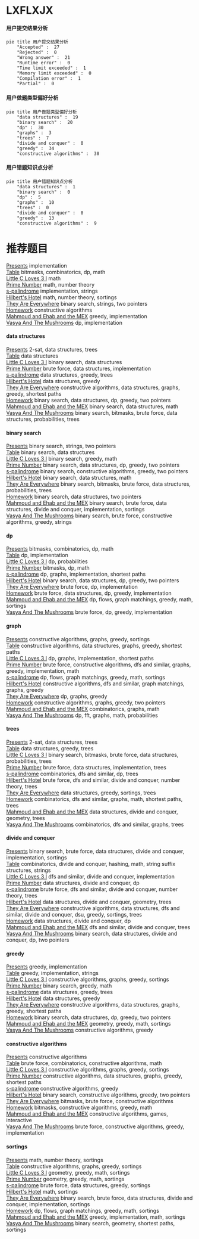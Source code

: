 # LXFLXJX
<!-- tabs:start -->
#### **用户提交结果分析**

```mermaid
pie title 用户提交结果分析
    "Accepted" :  27
    "Rejected" :  0
    "Wrong answer" :  21
    "Runtime error" :  0
    "Time limit exceeded" :  1
    "Memory limit exceeded" :  0
    "Compilation error" :  1
    "Partial" :  0
```
#### **用户做题类型偏好分析**

```mermaid
pie title 用户做题类型偏好分析
    "data structures" :  19
    "binary search" :  20
    "dp" :  30
    "graphs" :  3
    "trees" :  7
    "divide and conquer" :  0
    "greedy" :  34
    "constructive algorithms" :  30
```
#### **用户错题知识点分析**

```mermaid
pie title 用户错题知识点分析
    "data structures" :  1
    "binary search" :  0
    "dp" :  5
    "graphs" :  10
    "trees" :  0
    "divide and conquer" :  0
    "greedy" :  13
    "constructive algorithms" :  9
```
<!-- tabs:end -->
# 推荐题目
[Presents](http://codeforces.com/problemset/problem/54/A)		implementation		  
[Table](http://codeforces.com/problemset/problem/232/B)		bitmasks,
                        combinatorics,
                        dp,
                        math		  
[Little C Loves 3 I](http://codeforces.com/problemset/problem/1047/A)		math		  
[Prime Number](http://codeforces.com/problemset/problem/359/C)		math,
                        number theory		  
[s-palindrome](http://codeforces.com/problemset/problem/691/B)		implementation,
                        strings		  
[Hilbert's Hotel](http://codeforces.com/problemset/problem/1344/A)		math,
                        number theory,
                        sortings		  
[They Are Everywhere](http://codeforces.com/problemset/problem/701/C)		binary search,
                        strings,
                        two pointers		  
[Homework](http://codeforces.com/problemset/problem/720/C)		constructive algorithms		  
[Mahmoud and Ehab and the MEX](http://codeforces.com/problemset/problem/862/A)		greedy,
                        implementation		  
[Vasya And The Mushrooms](http://codeforces.com/problemset/problem/1016/C)		dp,
                        implementation		  
<!-- tabs:start -->
#### **data structures**
[Presents](https://codeforces.com/contest/318/problem/D)		2-sat,
                        data structures,
                        trees		  
[Table](http://codeforces.com/problemset/problem/641/E)		data structures		  
[Little C Loves 3 I](http://codeforces.com/problemset/problem/1354/D)		binary search,
                        data structures		  
[Prime Number](http://codeforces.com/problemset/problem/1287/B)		brute force,
                        data structures,
                        implementation		  
[s-palindrome](http://codeforces.com/problemset/problem/821/C)		data structures,
                        greedy,
                        trees		  
[Hilbert's Hotel](http://codeforces.com/problemset/problem/442/C)		data structures,
                        greedy		  
[They Are Everywhere](http://codeforces.com/problemset/problem/525/D)		constructive algorithms,
                        data structures,
                        graphs,
                        greedy,
                        shortest paths		  
[Homework](http://codeforces.com/problemset/problem/1492/C)		binary search,
                        data structures,
                        dp,
                        greedy,
                        two pointers		  
[Mahmoud and Ehab and the MEX](http://codeforces.com/problemset/problem/1490/G)		binary search,
                        data structures,
                        math		  
[Vasya And The Mushrooms](http://codeforces.com/problemset/problem/1479/D)		binary search,
                        bitmasks,
                        brute force,
                        data structures,
                        probabilities,
                        trees		  
#### **binary search**
[Presents](http://codeforces.com/problemset/problem/701/C)		binary search,
                        strings,
                        two pointers		  
[Table](http://codeforces.com/problemset/problem/1354/D)		binary search,
                        data structures		  
[Little C Loves 3 I](http://codeforces.com/problemset/problem/750/C)		binary search,
                        greedy,
                        math		  
[Prime Number](http://codeforces.com/problemset/problem/1492/C)		binary search,
                        data structures,
                        dp,
                        greedy,
                        two pointers		  
[s-palindrome](http://codeforces.com/problemset/problem/1463/D)		binary search,
                        constructive algorithms,
                        greedy,
                        two pointers		  
[Hilbert's Hotel](http://codeforces.com/problemset/problem/1490/G)		binary search,
                        data structures,
                        math		  
[They Are Everywhere](http://codeforces.com/problemset/problem/1479/D)		binary search,
                        bitmasks,
                        brute force,
                        data structures,
                        probabilities,
                        trees		  
[Homework](http://codeforces.com/problemset/problem/1436/E)		binary search,
                        data structures,
                        two pointers		  
[Mahmoud and Ehab and the MEX](http://codeforces.com/problemset/problem/1461/D)		binary search,
                        brute force,
                        data structures,
                        divide and conquer,
                        implementation,
                        sortings		  
[Vasya And The Mushrooms](http://codeforces.com/problemset/problem/1493/C)		binary search,
                        brute force,
                        constructive algorithms,
                        greedy,
                        strings		  
#### **dp**
[Presents](http://codeforces.com/problemset/problem/232/B)		bitmasks,
                        combinatorics,
                        dp,
                        math		  
[Table](http://codeforces.com/problemset/problem/1016/C)		dp,
                        implementation		  
[Little C Loves 3 I](http://codeforces.com/problemset/problem/1172/C2)		dp,
                        probabilities		  
[Prime Number](http://codeforces.com/problemset/problem/1326/F2)		bitmasks,
                        dp,
                        math		  
[s-palindrome](http://codeforces.com/problemset/problem/1360/E)		dp,
                        graphs,
                        implementation,
                        shortest paths		  
[Hilbert's Hotel](http://codeforces.com/problemset/problem/1492/C)		binary search,
                        data structures,
                        dp,
                        greedy,
                        two pointers		  
[They Are Everywhere](https://codeforces.com/contest/1457/problem/C)		brute force,
                        dp,
                        implementation		  
[Homework](http://codeforces.com/problemset/problem/1491/C)		brute force,
                        data structures,
                        dp,
                        greedy,
                        implementation		  
[Mahmoud and Ehab and the MEX](http://codeforces.com/problemset/problem/1437/C)		dp,
                        flows,
                        graph matchings,
                        greedy,
                        math,
                        sortings		  
[Vasya And The Mushrooms](http://codeforces.com/problemset/problem/1499/B)		brute force,
                        dp,
                        greedy,
                        implementation		  
#### **graph**
[Presents](http://codeforces.com/problemset/problem/1198/C)		constructive algorithms,
                        graphs,
                        greedy,
                        sortings		  
[Table](http://codeforces.com/problemset/problem/525/D)		constructive algorithms,
                        data structures,
                        graphs,
                        greedy,
                        shortest paths		  
[Little C Loves 3 I](http://codeforces.com/problemset/problem/1360/E)		dp,
                        graphs,
                        implementation,
                        shortest paths		  
[Prime Number](http://codeforces.com/problemset/problem/1487/C)		brute force,
                        constructive algorithms,
                        dfs and similar,
                        graphs,
                        greedy,
                        implementation,
                        math		  
[s-palindrome](http://codeforces.com/problemset/problem/1437/C)		dp,
                        flows,
                        graph matchings,
                        greedy,
                        math,
                        sortings		  
[Hilbert's Hotel](http://codeforces.com/problemset/problem/1470/D)		constructive algorithms,
                        dfs and similar,
                        graph matchings,
                        graphs,
                        greedy		  
[They Are Everywhere](http://codeforces.com/problemset/problem/1476/C)		dp,
                        graphs,
                        greedy		  
[Homework](http://codeforces.com/problemset/problem/1304/D)		constructive algorithms,
                        graphs,
                        greedy,
                        two pointers		  
[Mahmoud and Ehab and the MEX](http://codeforces.com/problemset/problem/1475/C)		combinatorics,
                        graphs,
                        math		  
[Vasya And The Mushrooms](http://codeforces.com/problemset/problem/553/E)		dp,
                        fft,
                        graphs,
                        math,
                        probabilities		  
#### **trees**
[Presents](https://codeforces.com/contest/318/problem/D)		2-sat,
                        data structures,
                        trees		  
[Table](http://codeforces.com/problemset/problem/821/C)		data structures,
                        greedy,
                        trees		  
[Little C Loves 3 I](http://codeforces.com/problemset/problem/1479/D)		binary search,
                        bitmasks,
                        brute force,
                        data structures,
                        probabilities,
                        trees		  
[Prime Number](http://codeforces.com/problemset/problem/1511/C)		brute force,
                        data structures,
                        implementation,
                        trees		  
[s-palindrome](http://codeforces.com/problemset/problem/1499/F)		combinatorics,
                        dfs and similar,
                        dp,
                        trees		  
[Hilbert's Hotel](http://codeforces.com/problemset/problem/1491/E)		brute force,
                        dfs and similar,
                        divide and conquer,
                        number theory,
                        trees		  
[They Are Everywhere](http://codeforces.com/problemset/problem/1466/D)		data structures,
                        greedy,
                        sortings,
                        trees		  
[Homework](http://codeforces.com/problemset/problem/1495/D)		combinatorics,
                        dfs and similar,
                        graphs,
                        math,
                        shortest paths,
                        trees		  
[Mahmoud and Ehab and the MEX](http://codeforces.com/problemset/problem/1303/G)		data structures,
                        divide and conquer,
                        geometry,
                        trees		  
[Vasya And The Mushrooms](http://codeforces.com/problemset/problem/1454/E)		combinatorics,
                        dfs and similar,
                        graphs,
                        trees		  
#### **divide and conquer**
[Presents](http://codeforces.com/problemset/problem/1461/D)		binary search,
                        brute force,
                        data structures,
                        divide and conquer,
                        implementation,
                        sortings		  
[Table](http://codeforces.com/problemset/problem/1466/G)		combinatorics,
                        divide and conquer,
                        hashing,
                        math,
                        string suffix structures,
                        strings		  
[Little C Loves 3 I](http://codeforces.com/problemset/problem/1490/D)		dfs and similar,
                        divide and conquer,
                        implementation		  
[Prime Number](https://codeforces.com/contest/1483/problem/C)		data structures,
                        divide and conquer,
                        dp		  
[s-palindrome](http://codeforces.com/problemset/problem/1491/E)		brute force,
                        dfs and similar,
                        divide and conquer,
                        number theory,
                        trees		  
[Hilbert's Hotel](http://codeforces.com/problemset/problem/1303/G)		data structures,
                        divide and conquer,
                        geometry,
                        trees		  
[They Are Everywhere](http://codeforces.com/problemset/problem/1494/D)		constructive algorithms,
                        data structures,
                        dfs and similar,
                        divide and conquer,
                        dsu,
                        greedy,
                        sortings,
                        trees		  
[Homework](http://codeforces.com/problemset/problem/1482/E)		data structures,
                        divide and conquer,
                        dp		  
[Mahmoud and Ehab and the MEX](http://codeforces.com/problemset/problem/566/C)		dfs and similar,
                        divide and conquer,
                        trees		  
[Vasya And The Mushrooms](http://codeforces.com/problemset/problem/1428/F)		binary search,
                        data structures,
                        divide and conquer,
                        dp,
                        two pointers		  
#### **greedy**
[Presents](http://codeforces.com/problemset/problem/862/A)		greedy,
                        implementation		  
[Table](http://codeforces.com/problemset/problem/1055/D)		greedy,
                        implementation,
                        strings		  
[Little C Loves 3 I](http://codeforces.com/problemset/problem/1198/C)		constructive algorithms,
                        graphs,
                        greedy,
                        sortings		  
[Prime Number](http://codeforces.com/problemset/problem/750/C)		binary search,
                        greedy,
                        math		  
[s-palindrome](http://codeforces.com/problemset/problem/821/C)		data structures,
                        greedy,
                        trees		  
[Hilbert's Hotel](http://codeforces.com/problemset/problem/442/C)		data structures,
                        greedy		  
[They Are Everywhere](http://codeforces.com/problemset/problem/525/D)		constructive algorithms,
                        data structures,
                        graphs,
                        greedy,
                        shortest paths		  
[Homework](http://codeforces.com/problemset/problem/1492/C)		binary search,
                        data structures,
                        dp,
                        greedy,
                        two pointers		  
[Mahmoud and Ehab and the MEX](https://codeforces.com/contest/1496/problem/C)		geometry,
                        greedy,
                        math,
                        sortings		  
[Vasya And The Mushrooms](http://codeforces.com/problemset/problem/1493/A)		constructive algorithms,
                        greedy		  
#### **constructive algorithms**
[Presents](http://codeforces.com/problemset/problem/720/C)		constructive algorithms		  
[Table](https://codeforces.com/contest/816/problem/D)		brute force,
                        combinatorics,
                        constructive algorithms,
                        math		  
[Little C Loves 3 I](http://codeforces.com/problemset/problem/1198/C)		constructive algorithms,
                        graphs,
                        greedy,
                        sortings		  
[Prime Number](http://codeforces.com/problemset/problem/525/D)		constructive algorithms,
                        data structures,
                        graphs,
                        greedy,
                        shortest paths		  
[s-palindrome](http://codeforces.com/problemset/problem/1493/A)		constructive algorithms,
                        greedy		  
[Hilbert's Hotel](http://codeforces.com/problemset/problem/1463/D)		binary search,
                        constructive algorithms,
                        greedy,
                        two pointers		  
[They Are Everywhere](https://codeforces.com/contest/1456/problem/B)		bitmasks,
                        brute force,
                        constructive algorithms		  
[Homework](http://codeforces.com/problemset/problem/1492/D)		bitmasks,
                        constructive algorithms,
                        greedy,
                        math		  
[Mahmoud and Ehab and the MEX](https://codeforces.com/contest/1504/problem/D)		constructive algorithms,
                        games,
                        interactive		  
[Vasya And The Mushrooms](https://codeforces.com/contest/1483/problem/A)		brute force,
                        constructive algorithms,
                        greedy,
                        implementation		  
#### **sortings**
[Presents](http://codeforces.com/problemset/problem/1344/A)		math,
                        number theory,
                        sortings		  
[Table](http://codeforces.com/problemset/problem/1198/C)		constructive algorithms,
                        graphs,
                        greedy,
                        sortings		  
[Little C Loves 3 I](https://codeforces.com/contest/1496/problem/C)		geometry,
                        greedy,
                        math,
                        sortings		  
[Prime Number](http://codeforces.com/problemset/problem/1495/A)		geometry,
                        greedy,
                        math,
                        sortings		  
[s-palindrome](http://codeforces.com/problemset/problem/1497/A)		brute force,
                        data structures,
                        greedy,
                        sortings		  
[Hilbert's Hotel](http://codeforces.com/problemset/problem/1427/A)		math,
                        sortings		  
[They Are Everywhere](http://codeforces.com/problemset/problem/1461/D)		binary search,
                        brute force,
                        data structures,
                        divide and conquer,
                        implementation,
                        sortings		  
[Homework](http://codeforces.com/problemset/problem/1437/C)		dp,
                        flows,
                        graph matchings,
                        greedy,
                        math,
                        sortings		  
[Mahmoud and Ehab and the MEX](http://codeforces.com/problemset/problem/1473/A)		greedy,
                        implementation,
                        math,
                        sortings		  
[Vasya And The Mushrooms](http://codeforces.com/problemset/problem/1486/B)		binary search,
                        geometry,
                        shortest paths,
                        sortings		  
<!-- tabs:end -->

